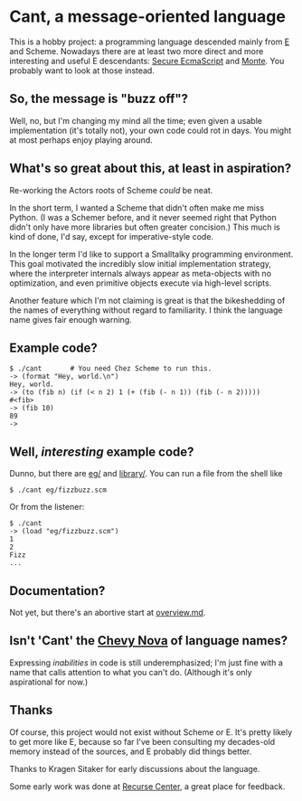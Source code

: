 # Cant, a message-oriented language

This is a hobby project: a programming language descended mainly from
[E](http://erights.org/) and Scheme. Nowadays there are at least two
more direct and more interesting and useful E descendants: [Secure
EcmaScript](https://github.com/Agoric/SES) and
[Monte](https://monte.readthedocs.io/en/latest/). You probably want to
look at those instead.

## So, the message is "buzz off"?

Well, no, but I'm changing my mind all the time; even given a usable
implementation (it's totally not), your own code could rot in
days. You might at most perhaps enjoy playing around.

## What's so great about this, at least in aspiration?

Re-working the Actors roots of Scheme *could* be neat. 

In the short term, I wanted a Scheme that didn't often make me miss
Python. (I was a Schemer before, and it never seemed right that Python
didn't only have more libraries but often greater concision.) This much
is kind of done, I'd say, except for imperative-style code.

In the longer term I'd like to support a Smalltalky programming
environment. This goal motivated the incredibly slow initial
implementation strategy, where the interpreter internals always appear
as meta-objects with no optimization, and even primitive objects
execute via high-level scripts.

Another feature which I'm not claiming is great is that the
bikeshedding of the names of everything without regard to
familiarity. I think the language name gives fair enough warning.

## Example code?

```
$ ./cant       # You need Chez Scheme to run this.
-> (format "Hey, world.\n")
Hey, world.
-> (to (fib n) (if (< n 2) 1 (+ (fib (- n 1)) (fib (- n 2)))))
#<fib>
-> (fib 10)
89
-> 
```

## Well, *interesting* example code?

Dunno, but there are
[eg/](https://github.com/darius/cant/tree/master/eg) and
[library/](https://github.com/darius/cant/tree/master/library). You
can run a file from the shell like

```
$ ./cant eg/fizzbuzz.scm
```

Or from the listener:

```
$ ./cant
-> (load "eg/fizzbuzz.scm")
1
2
Fizz
...

```

## Documentation?

Not yet, but there's an abortive start at
[overview.md](https://github.com/darius/cant/blob/master/overview.md).

## Isn't 'Cant' the [Chevy Nova](https://www.snopes.com/fact-check/chevrolet-nova-name-spanish/) of language names?

Expressing *inabilities* in code is still underemphasized; I'm just
fine with a name that calls attention to what you can't do. (Although
it's only aspirational for now.)

## Thanks

Of course, this project would not exist without Scheme or E. It's
pretty likely to get more like E, because so far I've been consulting
my decades-old memory instead of the sources, and E probably did
things better.

Thanks to Kragen Sitaker for early discussions about the language.

Some early work was done at [Recurse Center](https://www.recurse.com),
a great place for feedback.
